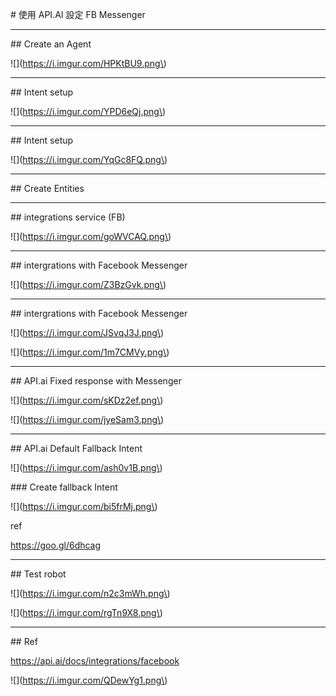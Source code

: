 \# 使用 API.AI 設定 FB Messenger

---



\#\# Create an Agent



!\[\]\(https://i.imgur.com/HPKtBU9.png\)



---



\#\# Intent setup



!\[\]\(https://i.imgur.com/YPD6eQj.png\)



---



\#\# Intent setup



!\[\]\(https://i.imgur.com/YqGc8FQ.png\)



---



\#\# Create Entities









---



\#\# integrations service \(FB\)



!\[\]\(https://i.imgur.com/goWVCAQ.png\)



---



\#\# intergrations with Facebook Messenger



!\[\]\(https://i.imgur.com/Z3BzGvk.png\)





---



\#\# intergrations with Facebook Messenger



!\[\]\(https://i.imgur.com/JSvqJ3J.png\)





!\[\]\(https://i.imgur.com/1m7CMVy.png\)



---



\#\# API.ai Fixed response with Messenger



!\[\]\(https://i.imgur.com/sKDz2ef.png\)



!\[\]\(https://i.imgur.com/jyeSam3.png\)



---



\#\# API.ai Default Fallback Intent 



!\[\]\(https://i.imgur.com/ash0v1B.png\)



\#\#\# Create fallback Intent



!\[\]\(https://i.imgur.com/bi5frMj.png\)



ref

https://goo.gl/6dhcag



---



\#\# Test robot



!\[\]\(https://i.imgur.com/n2c3mWh.png\)



!\[\]\(https://i.imgur.com/rgTn9X8.png\)



 

---

\#\# Ref



https://api.ai/docs/integrations/facebook



!\[\]\(https://i.imgur.com/QDewYg1.png\)





